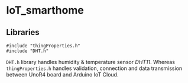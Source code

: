 # IoT_smarthome

## Libraries
```
#include "thingProperties.h" 
#include "DHT.h"            
```
```DHT.h``` library handles humidity & temperature sensor *DHT11*. Whereas ```thingProperties.h``` handles validation, connection and data transmission between UnoR4 board and Arduino IoT Cloud. 


